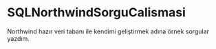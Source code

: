 # SQLNorthwindSorguCalismasi
Northwind hazır veri tabanı ile kendimi geliştirmek adına örnek sorgular yazdım.
